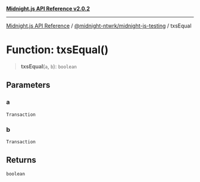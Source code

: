 [**Midnight.js API Reference v2.0.2**](../../../README.md)

***

[Midnight.js API Reference](../../../packages.md) / [@midnight-ntwrk/midnight-js-testing](../README.md) / txsEqual

# Function: txsEqual()

> **txsEqual**(`a`, `b`): `boolean`

## Parameters

### a

`Transaction`

### b

`Transaction`

## Returns

`boolean`
